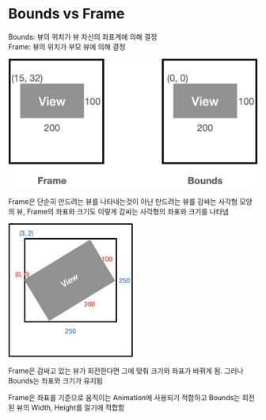 # Bounds vs Frame
Bounds: 뷰의 위치가 뷰 자신의 좌표계에 의해 결정 <br>
Frame: 뷰의 위치가 부모 뷰에 의해 결정

![FrameVSBound](./images/Frame-Bound.png)

Frame은 단순히 만드려는 뷰를 나타내는것이 아닌 만드려는 뷰를 감싸는 사각형 모양의 뷰, Frame의 좌표와 크기도 이렇게 감싸는 사각형의 좌표와 크기를 나타냄

<img src="./images/Frame-Bound2.png" width="50%" class="center">


Frame은 감싸고 있는 뷰가 회전한다면 그에 맞춰 크기와 좌표가 바뀌게 됨. 그러나 Bounds는 좌표와 크기가 유지됨

Frame은 좌표를 기준으로 움직이는 Animation에 사용되기 적합하고 Bounds는 회전된 뷰의 Width, Height를 알기에 적합함